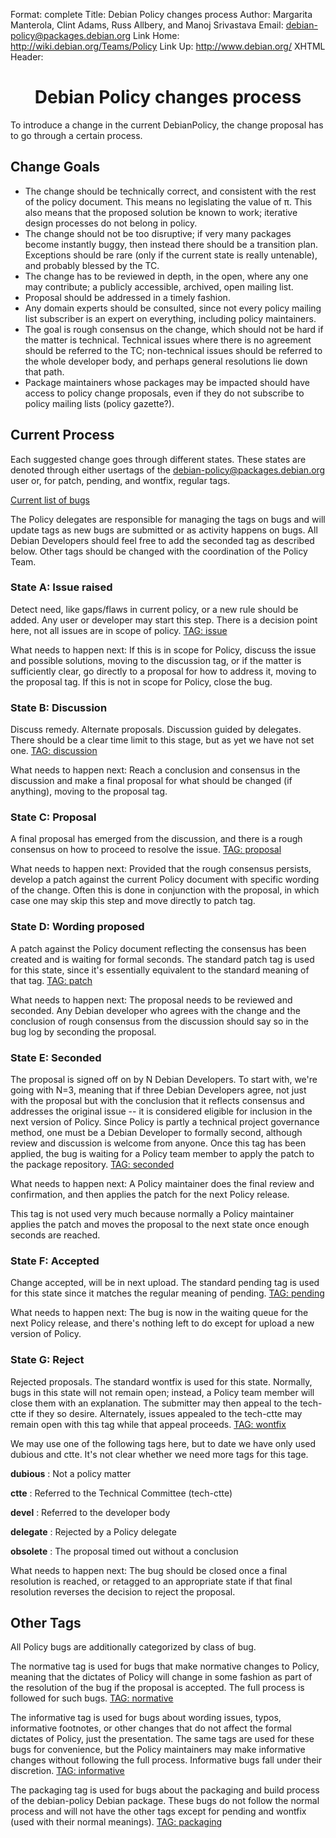 Format: complete
Title: Debian Policy changes process
Author: Margarita Manterola, Clint Adams, Russ Allbery, and Manoj Srivastava
Email: debian-policy@packages.debian.org
Link Home: http://wiki.debian.org/Teams/Policy
Link Up: http://www.debian.org/
XHTML Header: <style type="text/css">h1 { text-align: center; }</style>

# Debian Policy changes process

To introduce a change in the current DebianPolicy, the change proposal
has to go through a certain process.

## Change Goals

+ The change should be technically correct, and consistent with the
  rest of the policy document. This means no legislating the value of
  π. This also means that the proposed solution be known to work;
  iterative design processes do not belong in policy.
+ The change should not be too disruptive; if very many packages
  become instantly buggy, then instead there should be a transition
  plan. Exceptions should be rare (only if the current state is really
  untenable), and probably blessed by the TC.
+ The change has to be reviewed in depth, in the open, where any one
  may contribute; a publicly accessible, archived, open mailing list.
+ Proposal should be addressed in a timely fashion.
+ Any domain experts should be consulted, since not every policy
  mailing list subscriber is an expert on everything, including policy
  maintainers.
+ The goal is rough consensus on the change, which should not be hard
  if the matter is technical. Technical issues where there is no
  agreement should be referred to the TC; non-technical issues should
  be referred to the whole developer body, and perhaps general
  resolutions lie down that path.
+ Package maintainers whose packages may be impacted should have
  access to policy change proposals, even if they do not subscribe to
  policy mailing lists (policy gazette?).

## Current Process

Each suggested change goes through different states. These states are
denoted through either usertags of the
[debian-policy@packages.debian.org](mailto:debian-policy@packages.debian.org)
user or, for patch, pending, and wontfix, regular tags.

[Current list of bugs](http://bugs.debian.org/cgi-bin/pkgreport.cgi?src=debian-policy&pend-exc=done)

The Policy delegates are responsible for managing the tags on bugs and
will update tags as new bugs are submitted or as activity happens on
bugs. All Debian Developers should feel free to add the seconded tag
as described below. Other tags should be changed with the coordination
of the Policy Team.

### State A: Issue raised

Detect need, like gaps/flaws in current policy, or a new rule should
be added. Any user or developer may start this step. There is a
decision point here, not all issues are in scope of policy.
[TAG: issue](http://bugs.debian.org/cgi-bin/pkgreport.cgi?src=debian-policy&tag=issue)

What needs to happen next: If this is in scope for Policy, discuss the
issue and possible solutions, moving to the discussion tag, or if the
matter is sufficiently clear, go directly to a proposal for how to
address it, moving to the proposal tag. If this is not in scope for
Policy, close the bug.

### State B: Discussion

Discuss remedy. Alternate proposals. Discussion guided by
delegates. There should be a clear time limit to this stage, but as
yet we have not set one.
[TAG: discussion](http://bugs.debian.org/cgi-bin/pkgreport.cgi?src=debian-policy&pend-exc=done&tag=discussion)

What needs to happen next: Reach a conclusion and consensus in the
discussion and make a final proposal for what should be changed (if
anything), moving to the proposal tag.

### State C: Proposal

A final proposal has emerged from the discussion, and there is a rough
consensus on how to proceed to resolve the issue.
[TAG: proposal](http://bugs.debian.org/cgi-bin/pkgreport.cgi?src=debian-policy&pend-exc=done&tag=proposal)

What needs to happen next: Provided that the rough consensus persists,
develop a patch against the current Policy document with specific
wording of the change. Often this is done in conjunction with the
proposal, in which case one may skip this step and move directly to
patch tag.

### State D: Wording proposed

A patch against the Policy document reflecting the consensus has been
created and is waiting for formal seconds. The standard patch tag is
used for this state, since it's essentially equivalent to the standard
meaning of that tag.
[TAG: patch](http://bugs.debian.org/cgi-bin/pkgreport.cgi?src=debian-policy&pend-exc=done&tag=patch)

What needs to happen next: The proposal needs to be reviewed and
seconded. Any Debian developer who agrees with the change and the
conclusion of rough consensus from the discussion should say so in the
bug log by seconding the proposal.

### State E: Seconded

The proposal is signed off on by N Debian Developers. To start with,
we're going with N=3, meaning that if three Debian Developers agree,
not just with the proposal but with the conclusion that it reflects
consensus and addresses the original issue -- it is considered
eligible for inclusion in the next version of Policy. Since Policy is
partly a technical project governance method, one must be a Debian
Developer to formally second, although review and discussion is
welcome from anyone. Once this tag has been applied, the bug is
waiting for a Policy team member to apply the patch to the package
repository.
[TAG: seconded](http://bugs.debian.org/cgi-bin/pkgreport.cgi?src=debian-policy&pend-exc=done&tag=seconded)

What needs to happen next: A Policy maintainer does the final review
and confirmation, and then applies the patch for the next Policy
release.

This tag is not used very much because normally a Policy maintainer
applies the patch and moves the proposal to the next state once enough
seconds are reached.

### State F: Accepted

Change accepted, will be in next upload. The standard pending tag is
used for this state since it matches the regular meaning of
pending.
[TAG: pending](http://bugs.debian.org/cgi-bin/pkgreport.cgi?src=debian-policy&pend-exc=done&tag=pending)

What needs to happen next: The bug is now in the waiting queue for the
next Policy release, and there's nothing left to do except for upload
a new version of Policy.

### State G: Reject

Rejected proposals. The standard wontfix is used for this
state. Normally, bugs in this state will not remain open; instead, a
Policy team member will close them with an explanation. The submitter
may then appeal to the tech-ctte if they so desire. Alternately,
issues appealed to the tech-ctte may remain open with this tag while
that appeal proceeds.
[TAG: wontfix](http://bugs.debian.org/cgi-bin/pkgreport.cgi?src=debian-policy&pend-exc=done&tag=rejected)

We may use one of the following tags here, but to date we have only
used dubious and ctte. It's not clear whether we need more tags for
this tage.

**dubious**
:   Not a policy matter

**ctte**
:   Referred to the Technical Committee (tech-ctte)

**devel**
:   Referred to the developer body

**delegate**
:   Rejected by a Policy delegate

**obsolete**
:   The proposal timed out without a conclusion

What needs to happen next: The bug should be closed once a final
resolution is reached, or retagged to an appropriate state if that
final resolution reverses the decision to reject the proposal.

## Other Tags

All Policy bugs are additionally categorized by class of bug.

The normative tag is used for bugs that make normative changes to
Policy, meaning that the dictates of Policy will change in some
fashion as part of the resolution of the bug if the proposal is
accepted. The full process is followed for such bugs.
[TAG: normative](http://bugs.debian.org/cgi-bin/pkgreport.cgi?src=debian-policy&pend-exc=done&tag=normative)

The informative tag is used for bugs about wording issues, typos,
informative footnotes, or other changes that do not affect the formal
dictates of Policy, just the presentation. The same tags are used for
these bugs for convenience, but the Policy maintainers may make
informative changes without following the full process. Informative
bugs fall under their discretion.
[TAG: informative](http://bugs.debian.org/cgi-bin/pkgreport.cgi?src=debian-policy&pend-exc=done&tag=informative)

The packaging tag is used for bugs about the packaging and build
process of the debian-policy Debian package. These bugs do not follow
the normal process and will not have the other tags except for pending
and wontfix (used with their normal meanings).
[TAG: packaging](http://bugs.debian.org/cgi-bin/pkgreport.cgi?src=debian-policy&pend-exc=done&tag=packaging)
